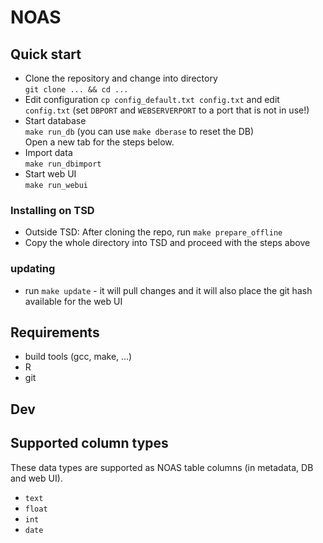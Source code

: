 
# NOAS 

## Quick start

  * Clone the repository and change into directory  
     `git clone ... && cd ...`
  * Edit configuration 
     `cp config_default.txt config.txt` and edit `config.txt`
    (set `DBPORT` and `WEBSERVERPORT` to a port that is not in use!)  
  * Start database  
    `make run_db` (you can use `make dberase` to reset the DB)  
    Open a new tab for the steps below.
  * Import data  
    `make run_dbimport` 
  * Start web UI  
    `make run_webui`

### Installing on TSD
  * Outside TSD: After cloning the repo, run `make prepare_offline`
  * Copy the whole directory into TSD and proceed with the steps above

### updating

  * run `make update` - it will pull changes and it will also place the git hash available for the web UI

## Requirements
  * build tools (gcc, make, ...)
  * R
  * git

## Dev

## Supported column types 

These data types are supported as NOAS table columns (in metadata, DB and web UI).

  * `text`
  * `float`
  * `int`
  * `date`

